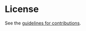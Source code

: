 # License

See the
[guidelines for contributions](https://github.com/ietf-wg-keytrans/draft-protocol/blob/main/CONTRIBUTING.md).
